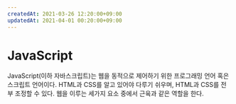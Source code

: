 ```yaml
---
createdAt: 2021-03-26 12:20:00+09:00
updatedAt: 2021-04-01 00:20:00+09:00
---
```


# JavaScript
JavaScript(이하 자바스크립트)는 웹을 동적으로 제어하기 위한 프로그래밍 언어 혹은 스크립트 언어이다. HTML과 CSS를 알고 있어야 다루기 쉬우며, HTML과 CSS를 전부 조정할 수 있다. 웹을 이루는 세가지 요소 중에서 근육과 같은 역할을 한다.